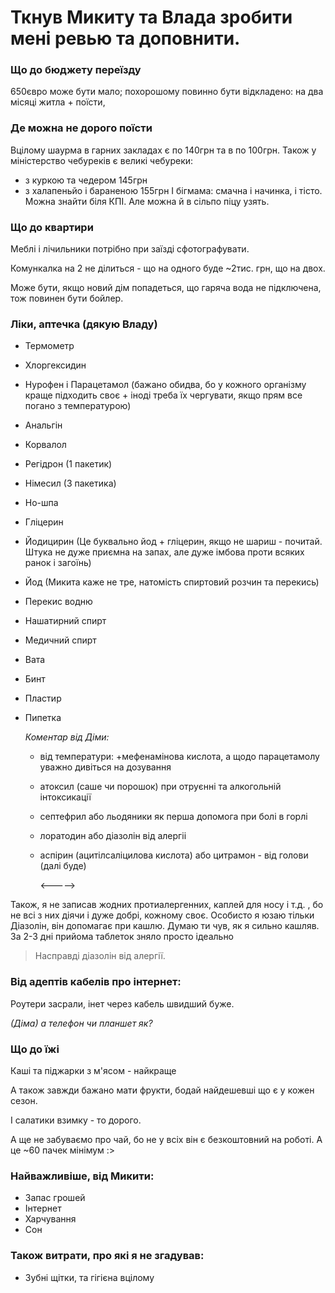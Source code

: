 # Ткнув Микиту та Влада зробити мені ревью та доповнити.

### Що до бюджету переїзду
650євро може бути мало; похорошому повинно бути відкладено: на два місяці житла + поїсти, 

### Де можна не дорого поїсти

Вцілому шаурма в гарних закладах є по 140грн та в по 100грн.
Також у міністерство чебуреків є великі чебуреки:
- з куркою та чедером 145грн
- з халапеньйо і бараненою 155грн
І бігмама: смачна і начинка, і тісто. Можна знайти біля КПІ. 
Але можна й в сільпо піцу узять.

### Що до квартири 

Меблі і лічильники потрібно при заїзді сфотографувати. 

Комункалка на 2 не ділиться - що на одного буде ~2тис. грн, що на двох.

Може бути, якщо новий дім попадеться, що гаряча вода не підключена, тож повинен бути бойлер.

### Ліки, аптечка (дякую Владу)

- Термометр
- Хлоргексидин
- Нурофен і Парацетамол (бажано обидва, бо у кожного організму краще підходить своє + іноді треба їх чергувати, якщо прям все погано з температурою)
- Анальгін
- Корвалол
- Регідрон (1 пакетик)
- Німесил (3 пакетика)
- Но-шпа
- Гліцерин
- Йодицирин (Це буквально йод + гліцерин, якщо не шариш - почитай. Штука не дуже приємна на запах, але дуже імбова проти всяких ранок і загоїнь)
- Йод (Микита каже не тре, натомість спиртовий розчин та перекись)
- Перекис водню
- Нашатирний спирт
- Медичний спирт
- Вата
- Бинт
- Пластир
- Пипетка

  *Коментар від Діми:*
   - від температури: +мефенамінова кислота, а щодо парацетамолу уважно дивіться на дозування
  - атоксил (саше чи порошок) при отруєнні та алкогольній інтоксикації
  - септефрил або льодяники як перша допомога при болі в горлі
  - лоратодин або діазолін від алергіі
  - аспірин (ацитілсаліцилова кислота) або цитрамон - від голови
    (далі буде)
    
    <----->
    

Також, я не записав жодних протиалергенних, каплей для носу і т.д. , бо не всі з них діячи і дуже добрі, кожному своє. Особисто я юзаю тільки Діазолін, він допомагає при кашлю. Думаю ти чув, як я сильно кашляв. За 2-3 дні прийома таблеток зняло просто ідеально
> Насправді діазолін від алергії.

### Від адептів кабелів про інтернет:

Роутери засрали, інет через кабель швидший буже.

*(Діма) а телефон чи планшет як?*

### Що до їжі
Каші та піджарки з м'ясом - найкраще

А також завжди бажано мати фрукти, бодай найдешевші що є у кожен сезон. 

І салатики взимку - то дорого.

А ще не забуваємо про чай, бо не у всіх він є безкоштовний на роботі.
А це ~60 пачек мінімум :>

### Найважливіше, від Микити: 
- Запас грошей
- Інтернет
- Харчування
- Сон 

### Також витрати, про які я не згадував:
- Зубні щітки, та гігієна вцілому
